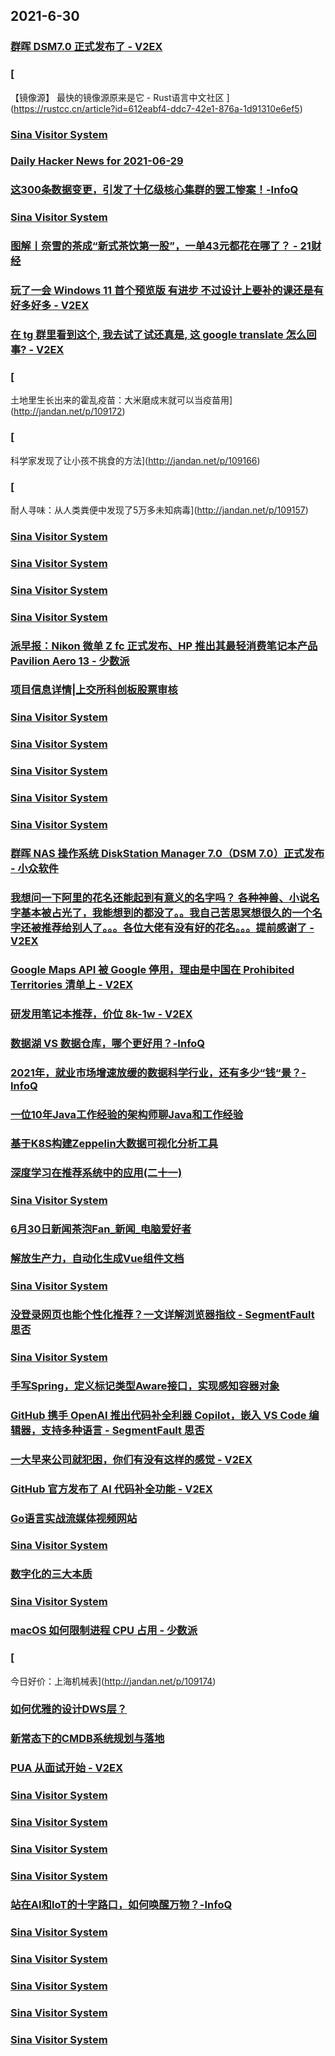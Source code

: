 
## 2021-6-30

### [群晖 DSM7.0 正式发布了 - V2EX](https://www.v2ex.com/t/786442)

### [
【镜像源】 最快的镜像源原来是它 - Rust语言中文社区
](https://rustcc.cn/article?id=612eabf4-ddc7-42e1-876a-1d91310e6ef5)

### [Sina Visitor System](https://weibo.com/5722964389/KmwTt8fqB)

### [Daily Hacker News for 2021-06-29](https://www.daemonology.net/hn-daily/2021-06-29.html)

### [这300条数据变更，引发了十亿级核心集群的罢工惨案！-InfoQ](https://www.infoq.cn/article/QIQHAo4JyYJuxdymUFWH)

### [Sina Visitor System](https://weibo.com/1715118170/KmwTw6FfO)

### [图解丨奈雪的茶成“新式茶饮第一股”，一单43元都花在哪了？ - 21财经](https://m.21jingji.com/article/20210630/herald/71cd28d5ffdba369f4c68c2ff2844bfc.html)

### [玩了一会 Windows 11 首个预览版 有进步 不过设计上要补的课还是有好多好多 - V2EX](https://www.v2ex.com/t/786506)

### [在 tg 群里看到这个, 我去试了试还真是, 这 google translate 怎么回事? - V2EX](https://www.v2ex.com/t/786484)

### [
土地里生长出来的霍乱疫苗：大米磨成末就可以当疫苗用](http://jandan.net/p/109172)

### [
科学家发现了让小孩不挑食的方法](http://jandan.net/p/109166)

### [
耐人寻味：从人类粪便中发现了5万多未知病毒](http://jandan.net/p/109157)

### [Sina Visitor System](https://weibo.com/1715118170/KmxzOB3Xy)

### [Sina Visitor System](https://weibo.com/1715118170/Kmxqgq4Iv)

### [Sina Visitor System](https://weibo.com/1715118170/KmxozuWYb)

### [Sina Visitor System](https://weibo.com/1715118170/Kmxi80Rrc)

### [派早报：Nikon 微单 Z fc 正式发布、HP 推出其最轻消费笔记本产品 Pavilion Aero 13 - 少数派](https://sspai.com/post/67479)

### [项目信息详情|上交所科创板股票审核](http://kcb.sse.com.cn//renewal/xmxq/index.shtml?auditId=430)

### [Sina Visitor System](https://weibo.com/1715118170/KmxQaDe1Q)

### [Sina Visitor System](https://weibo.com/1715118170/KmxPTiSqx)

### [Sina Visitor System](https://weibo.com/1715118170/KmxGrCP0h)

### [Sina Visitor System](https://weibo.com/1642628345/KmxEGv8Qr)

### [Sina Visitor System](https://weibo.com/1642628345/KmxEwxQLG)

### [群晖 NAS 操作系统 DiskStation Manager 7.0（DSM 7.0）正式发布 - 小众软件](https://www.appinn.com/diskstation-manager-7-0/)

### [我想问一下阿里的花名还能起到有意义的名字吗？ 各种神兽、小说名字基本被占光了，我能想到的都没了。。我自己苦思冥想很久的一个名字还被推荐给别人了。。。各位大佬有没有好的花名。。。提前感谢了 - V2EX](https://www.v2ex.com/t/786614)

### [Google Maps API 被 Google 停用，理由是中国在 Prohibited Territories 清单上 - V2EX](https://www.v2ex.com/t/786548)

### [研发用笔记本推荐，价位 8k-1w - V2EX](https://www.v2ex.com/t/786500)

### [数据湖 VS  数据仓库，哪个更好用？-InfoQ](https://www.infoq.cn/article/R6pushmxbe3I56UL2lkf)

### [2021年，就业市场增速放缓的数据科学行业，还有多少“钱“景？-InfoQ](https://www.infoq.cn/article/YGpAlZ7DkN2ueyDYj8zM)

### [一位10年Java工作经验的架构师聊Java和工作经验](https://www.infoq.cn/article/ad2b0a9b6d08802feabfb831a)

### [基于K8S构建Zeppelin大数据可视化分析工具](https://www.infoq.cn/article/fadae78720f4e91ca75378e8d)

### [深度学习在推荐系统中的应用(二十一)](https://www.infoq.cn/article/0f4b04e2a192d43f9452a020a)

### [Sina Visitor System](https://weibo.com/1715118170/KmxUgu3W1)

### [6月30日新闻茶泡Fan_新闻_电脑爱好者](https://www.cfan.com.cn/2021/0630/135329.shtml)

### [解放生产力，自动化生成Vue组件文档](https://www.infoq.cn/article/67f970a523f3c30d50c31a777)

### [Sina Visitor System](https://weibo.com/1746173800/Kmy4xB5Iu)

### [没登录网页也能个性化推荐？一文详解浏览器指纹 - SegmentFault 思否](https://segmentfault.com/a/1190000040263652)

### [Sina Visitor System](https://weibo.com/1715118170/Kmy4QedqL)

### [手写Spring，定义标记类型Aware接口，实现感知容器对象](https://www.infoq.cn/article/a6f48c60c5de352ab0f5816ce)

### [GitHub 携手 OpenAI 推出代码补全利器 Copilot，嵌入 VS Code 编辑器，支持多种语言 - SegmentFault 思否](https://segmentfault.com/a/1190000040264043)

### [一大早来公司就犯困，你们有没有这样的感觉 - V2EX](https://www.v2ex.com/t/786593)

### [GitHub 官方发布了 AI 代码补全功能 - V2EX](https://www.v2ex.com/t/786567)

### [Go语言实战流媒体视频网站](https://www.infoq.cn/article/3beb725656531a8cf0295f771)

### [Sina Visitor System](https://weibo.com/5722964389/KmysSDwdM)

### [数字化的三大本质](https://www.infoq.cn/article/d3485d9a03e60b6b13a8cc0f4)

### [Sina Visitor System](https://weibo.com/1715118170/KmytindAr)

### [macOS 如何限制进程 CPU 占用 - 少数派](https://sspai.com/post/67331)

### [
今日好价：上海机械表](http://jandan.net/p/109174)

### [如何优雅的设计DWS层？](https://www.infoq.cn/article/2de0d5bde8f28c032fa5e4b26)

### [新常态下的CMDB系统规划与落地](https://www.infoq.cn/article/fd0c15d7b21e3d4e20d618317)

### [PUA 从面试开始 - V2EX](https://www.v2ex.com/t/786576)

### [Sina Visitor System](https://weibo.com/1402400261/KmySUnT3v)

### [Sina Visitor System](https://weibo.com/1402400261/KmyQnqb2j)

### [Sina Visitor System](https://weibo.com/1402400261/KmyOD1QaK)

### [Sina Visitor System](https://weibo.com/1715118170/KmyRFelj7)

### [站在AI和IoT的十字路口，如何唤醒万物？-InfoQ](https://www.infoq.cn/article/IHEk9akslVvhhsjgYt4H)

### [Sina Visitor System](https://weibo.com/1402400261/Kmz7uA8Pc)

### [Sina Visitor System](https://weibo.com/1402400261/Kmz32BRci)

### [Sina Visitor System](https://weibo.com/1402400261/Kmz05lfzl)

### [Sina Visitor System](https://weibo.com/1402400261/KmyXvfd5R)

### [Sina Visitor System](https://weibo.com/1402400261/KmyXtb825)
